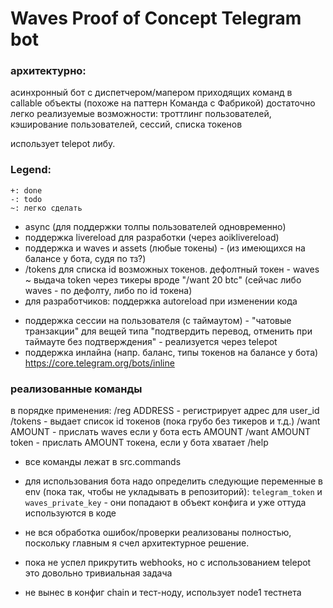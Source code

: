 
# Waves Proof of Concept Telegram bot


### архитектурно:

асинхронный бот с диспетчером/мапером приходящих команд в callable объекты (похоже на паттерн Команда с Фабрикой)
достаточно легко реализуемые возможности: троттлинг пользователей, кэширование пользователей, сессий, списка токенов


использует telepot либу.

### Legend:

    +: done
    -: todo
    ~: легко сделать

+ async (для поддержки толпы пользователей одновременно)
+ поддержка livereload для разработки  (через aoiklivereload)
+ поддержка и waves и assets (любые токены) - (из имеющихся на балансе у бота, судя по тз?)
+ /tokens для списка id возможных токенов. дефолтный токен - waves
~ выдача token через тикеры вроде "/want 20 btc" (сейчас либо waves - по дефолту, либо по id токена)
+  для разработчиков: поддержка autoreload при изменении кода
-  поддержка сессии на пользователя (с таймаутом) - "чатовые транзакции" для вещей типа "подтвердить перевод, отменить при таймауте без подтверждения" - реализуется через telepot
-  поддержка инлайна (напр. баланс, типы токенов на балансе у бота) https://core.telegram.org/bots/inline


### реализованные команды

в порядке применения:
/reg ADDRESS - регистрирует адрес для user_id
/tokens - выдает список id токенов (пока грубо без тикеров и т.д.) 
/want AMOUNT - прислать waves если у бота есть AMOUNT
/want AMOUNT token - прислать AMOUNT токена, если у бота хватает
/help

- все команды лежат в src.commands

- для использования бота надо определить следующие переменные в env (пока так, чтобы не укладывать в репозиторий): `telegram_token` и `waves_private_key` - они попадают в объект конфига и уже оттуда используются в коде 

- не вся обработка ошибок/проверки реализованы полностью, поскольку главным я счел архитектурное решение.
- пока не успел прикрутить webhooks, но с использованием telepot это довольно тривиальная задача

- не вынес в конфиг chain и тест-ноду, использует node1 тестнета